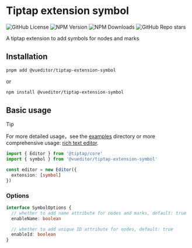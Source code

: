 # Tiptap extension symbol

![GitHub License](https://img.shields.io/github/license/vueditor/tiptap-extension-symbol?style=plastic) ![NPM Version](https://img.shields.io/npm/v/%40vueditor%2Ftiptap-extension-symbol?style=plastic) ![NPM Downloads](https://img.shields.io/npm/dm/%40vueditor%2Ftiptap-extension-symbol?style=plastic)  ![GitHub Repo stars](https://img.shields.io/github/stars/vueditor/tiptap-extension-symbol?style=plastic)

A tiptap extension to  add symbols for nodes and marks

## Installation

```bash
pnpm add @vueditor/tiptap-extension-symbol
```

or

```bash
npm install @vueditor/tiptap-extension-symbol
```

## Basic usage

> [!TIP]
> For more detailed usage，see the [examples](./examples/) directory or more comprehensive usage: [rich text editor](https://github.com/vueditor/rich-text-editor.git).

```ts
import { Editor } from '@tiptap/core'
import { symbol } from '@vueditor/tiptap-extension-symbol'

const editor = new Editor({
  extension: [symbol]
})
```

### Options

```ts
interface SymbolOptions {
  // whether to add name attribute for nodes and marks, default: true
  enableName: boolean

  // whether to add unique ID attribute for nodes, default: true
  enableId: boolean
}
```
